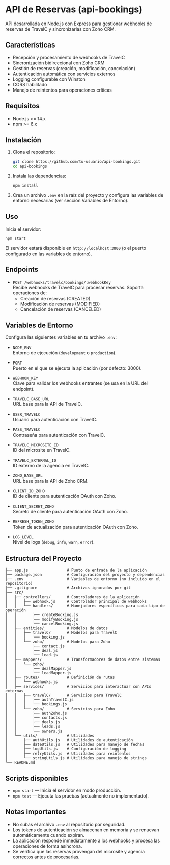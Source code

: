 # API de Reservas (api-bookings)

API desarrollada en Node.js con Express para gestionar webhooks de reservas de TravelC y sincronizarlas con Zoho CRM.

## Características

- Recepción y procesamiento de webhooks de TravelC
- Sincronización bidireccional con Zoho CRM
- Gestión de reservas (creación, modificación, cancelación)
- Autenticación automática con servicios externos
- Logging configurable con Winston
- CORS habilitado
- Manejo de reintentos para operaciones críticas

## Requisitos

- Node.js >= 14.x
- npm >= 6.x

## Instalación

1. Clona el repositorio:
   ```sh
   git clone https://github.com/tu-usuario/api-bookings.git
   cd api-bookings
   ```

2. Instala las dependencias:
   ```sh
   npm install
   ```

3. Crea un archivo `.env` en la raíz del proyecto y configura las variables de entorno necesarias (ver sección Variables de Entorno).

## Uso

Inicia el servidor:
   ```sh
   npm start
   ```

El servidor estará disponible en `http://localhost:3000` (o el puerto configurado en las variables de entorno).

## Endpoints

- `POST /webhooks/travelc/bookings/:webhookKey`  
  Recibe webhooks de TravelC para procesar reservas. Soporta operaciones de:
  - Creación de reservas (CREATED)
  - Modificación de reservas (MODIFIED)
  - Cancelación de reservas (CANCELED)

## Variables de Entorno

Configura las siguientes variables en tu archivo `.env`:

- `NODE_ENV`  
  Entorno de ejecución (`development` o `production`).

- `PORT`  
  Puerto en el que se ejecuta la aplicación (por defecto: 3000).

- `WEBHOOK_KEY`  
  Clave para validar los webhooks entrantes (se usa en la URL del endpoint).

- `TRAVELC_BASE_URL`  
  URL base para la API de TravelC.

- `USER_TRAVELC`  
  Usuario para autenticación con TravelC.

- `PASS_TRAVELC`  
  Contraseña para autenticación con TravelC.

- `TRAVELC_MICROSITE_ID`  
  ID del microsite en TravelC.

- `TRAVELC_EXTERNAL_ID`  
  ID externo de la agencia en TravelC.

- `ZOHO_BASE_URL`  
  URL base para la API de Zoho CRM.

- `CLIENT_ID_ZOHO`  
  ID de cliente para autenticación OAuth con Zoho.

- `CLIENT_SECRET_ZOHO`  
  Secreto de cliente para autenticación OAuth con Zoho.

- `REFRESH_TOKEN_ZOHO`  
  Token de actualización para autenticación OAuth con Zoho.

- `LOG_LEVEL`  
  Nivel de logs (`debug`, `info`, `warn`, `error`).

## Estructura del Proyecto

```
├── app.js                 # Punto de entrada de la aplicación
├── package.json           # Configuración del proyecto y dependencias
├── .env                   # Variables de entorno (no incluido en el repositorio)
├── .gitignore             # Archivos ignorados por git
├── src/
│   ├── controllers/       # Controladores de la aplicación
│   │   ├── webhook.js     # Controlador principal de webhooks
│   │   └── handlers/      # Manejadores específicos para cada tipo de operación
│   │       ├── createBooking.js
│   │       ├── modifyBooking.js
│   │       └── cancelBooking.js
│   ├── entities/          # Modelos de datos
│   │   ├── travelC/       # Modelos para TravelC
│   │   │   └── booking.js
│   │   └── zoho/          # Modelos para Zoho
│   │       ├── contact.js
│   │       ├── deal.js
│   │       └── lead.js
│   ├── mappers/           # Transformadores de datos entre sistemas
│   │   └── zoho/
│   │       ├── dealMapper.js
│   │       └── leadMapper.js
│   ├── routes/            # Definición de rutas
│   │   └── webhooks.js
│   ├── services/          # Servicios para interactuar con APIs externas
│   │   ├── travelC/       # Servicios para TravelC
│   │   │   ├── authTravelC.js
│   │   │   └── bookings.js
│   │   └── zoho/          # Servicios para Zoho
│   │       ├── authZoho.js
│   │       ├── contacts.js
│   │       ├── deals.js
│   │       ├── leads.js
│   │       └── owners.js
│   └── utils/             # Utilidades
│       ├── authUtils.js   # Utilidades de autenticación
│       ├── dateUtils.js   # Utilidades para manejo de fechas
│       ├── logUtils.js    # Configuración de logging
│       ├── retryUtils.js  # Utilidades para reintentos
│       └── stringUtils.js # Utilidades para manejo de strings
└── README.md
```

## Scripts disponibles

- `npm start` — Inicia el servidor en modo producción.
- `npm test` — Ejecuta las pruebas (actualmente no implementado).

## Notas importantes

- No subas el archivo `.env` al repositorio por seguridad.
- Los tokens de autenticación se almacenan en memoria y se renuevan automáticamente cuando expiran.
- La aplicación responde inmediatamente a los webhooks y procesa las operaciones de forma asíncrona.
- Se verifica que las reservas provengan del microsite y agencia correctos antes de procesarlas.
